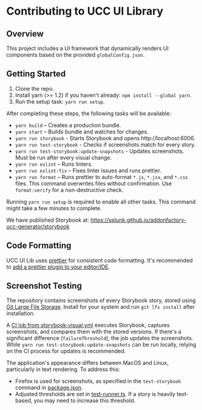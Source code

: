 # Contributing to UCC UI Library

## Overview

This project includes a UI framework that dynamically renders UI components based on the provided `globalConfig.json`.

## Getting Started

1. Clone the repo.
2. Install yarn (>= 1.2) if you haven't already: `npm install --global yarn`.
3. Run the setup task: `yarn run setup`.

After completing these steps, the following tasks will be available:

* `yarn build` – Creates a production bundle.
* `yarn start` – Builds bundle and watches for changes.
* `yarn run storybook` - Starts Storybook and opens http://localhost:6006.
* `yarn run test-storybook` - Checks if screenshots match for every story.
* `yarn run test-storybook:update-snapshots` - Updates screenshots. Must be run after every visual change.
* `yarn run eslint` – Runs linters.
* `yarn run eslint:fix` – Fixes linter issues and runs prettier.
* `yarn run format` – Runs prettier to auto-format `*.js`, `*.jsx`, and `*.css` files. This command overwrites files without confirmation. Use `format:verify` for a non-destructive check.

Running `yarn run setup` is required to enable all other tasks. This command might take a few minutes to complete.

We have published Storybook at: https://splunk.github.io/addonfactory-ucc-generator/storybook

## Code Formatting

UCC UI Lib uses [prettier](https://github.com/prettier/prettier) for consistent code formatting. It's recommended to [add a prettier plugin to your editor/IDE](https://github.com/prettier/prettier#editor-integration).

## Screenshot Testing

The repository contains screenshots of every Storybook story, stored using [Git Large File Storage](https://git-lfs.com/). Install for your system and run `git lfs install` after installation.

A [CI job from storybook-visual.yml](../.github/workflows/storybook-visual.yml) executes Storybook, captures screenshots, and compares them with the stored versions. If there's a significant difference (`failureThreshold`), the job updates the screenshots. While `yarn run test-storybook:update-snapshots` can be run locally, relying on the CI process for updates is recommended.

The application's appearance differs between MacOS and Linux, particularly in text rendering. To address this:
- Firefox is used for screenshots, as specified in the `test-storybook` command in [package.json](./package.json).
- Adjusted thresholds are set in [test-runner.ts](.storybook/test-runner.ts). If a story is heavily text-based, you may need to increase this threshold.
